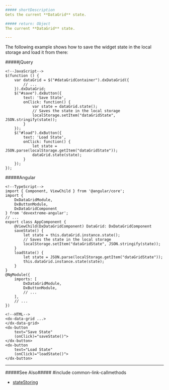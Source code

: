```yaml
---
##### shortDescription
Gets the current **DataGrid** state.

##### return: Object
The current **DataGrid** state.

---
```

The following example shows how to save the widget state in the local storage and load it from there:

#####jQuery

    <!--JavaScript-->
    $(function () {
        var dataGrid = $("#dataGridContainer").dxDataGrid({ 
            // ...
        }).dxDataGrid;
        $("#save").dxButton({
            text: 'Save State',
            onClick: function() {
                var state = dataGrid.state();
                // Saves the state in the local storage
                localStorage.setItem("dataGridState", JSON.stringify(state));
            }
        });
        $("#load").dxButton({
            text: 'Load State',
            onClick: function() {
                let state = JSON.parse(localStorage.getItem("dataGridState"));
                dataGrid.state(state);
            }
        });
    });

#####Angular

    <!--TypeScript-->
    import { Component, ViewChild } from '@angular/core';
    import { 
        DxDataGridModule, 
        DxButtonModule, 
        DxDataGridComponent 
    } from 'devextreme-angular';
    // ...
    export class AppComponent {
        @ViewChild(DxDataGridComponent) DataGrid: DxDataGridComponent
        saveState() {
            let state = this.dataGrid.instance.state();
            // Saves the state in the local storage
            localStorage.setItem("dataGridState", JSON.stringify(state));
        }
        loadState() {
            let state = JSON.parse(localStorage.getItem("dataGridState"));
            this.dataGrid.instance.state(state);
        }
    }
    @NgModule({
        imports: [
            DxDataGridModule,
            DxButtonModule,
            // ...
        ],
        // ...
    })

    <!--HTML-->
    <dx-data-grid ...>
    </dx-data-grid>
    <dx-button
        text="Save State"
        (onClick)="saveState()">
    </dx-button>
    <dx-button
        text="Load State"
        (onClick)="loadState()">
    </dx-button>

---

#####See Also#####
#include common-link-callmethods
- [stateStoring](/api-reference/10%20UI%20Widgets/dxDataGrid/1%20Configuration/stateStoring '/Documentation/ApiReference/UI_Widgets/dxDataGrid/Configuration/stateStoring/')